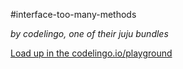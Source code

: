 #interface-too-many-methods

_by codelingo, one of their juju bundles_


[Load up in the codelingo.io/playground](https://codelingo.io/playground/?repo=github.com/codelingo/hub&dir=tenets/codelingo/juju/interface-too-many-methods&tenet=codelingo/juju/interface-too-many-methods)
